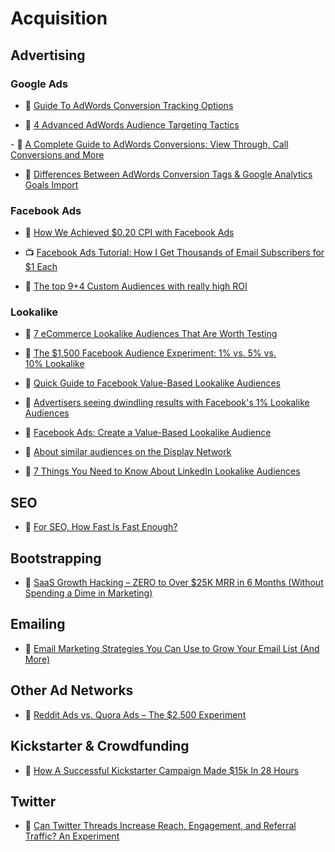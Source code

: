 # Acquisition

## Advertising

### Google Ads

- 📖 [Guide To AdWords Conversion Tracking Options](https://www.bounteous.com/insights/2016/08/15/guide-adwords-conversion-tracking-options/)

- 📖 [4 Advanced AdWords Audience Targeting Tactics](https://www.searchenginejournal.com/advanced-adwords-audience-targeting-tactics/232711/)

- 📖 [A Complete Guide to AdWords Conversions: View Through, Call Conversions and More](https://blog.funnel.io/guide-to-adwords-conversions)

- 📖 [Differences Between AdWords Conversion Tags & Google Analytics Goals Import](https://www.bounteous.com/insights/2016/02/03/differences-between-adwords-conversion-tags-google-analytics-goals-import/)

### Facebook Ads

- 📝 [How We Achieved \$0.20 CPI with Facebook Ads](https://medium.com/@thomasjacquesson/how-we-achieved-0-20-cpi-with-facebook-ads-369619d1f7e5)

- 📺 [Facebook Ads Tutorial: How I Get Thousands of Email Subscribers for \$1 Each](https://www.youtube.com/watch?v=VQw5Cbvf884)

- 📖 [The top 9+4 Custom Audiences with really high ROI](https://newsfeed.org/top-9-4-custom-audiences-with-really-high-roi/)

### Lookalike

- 📖 [7 eCommerce Lookalike Audiences That Are Worth Testing](https://blog.ladder.io/ecommerce-lookalike-audiences/)

- 📖 [The \$1,500 Facebook Audience Experiment: 1% vs. 5% vs. 10% Lookalike](https://adespresso.com/blog/adespresso-experiment-facebook-lookalike-audience/)

- 📖 [Quick Guide to Facebook Value-Based Lookalike Audiences](https://blog.adstage.io/2017/06/29/facebook-value-based-lookalike-audiences)

- 📖 [Advertisers seeing dwindling results with Facebook's 1% Lookalike Audiences](https://marketingland.com/advertisers-seeing-dwindling-results-with-facebooks-1-lookalike-audiences-261045)

- 📖 [Facebook Ads: Create a Value-Based Lookalike Audience](https://www.jonloomer.com/2017/06/01/facebook-ads-value-based-lookalike-audience/)

- 📖 [About similar audiences on the Display Network](https://support.google.com/google-ads/answer/2676774?hl=en)

- 📖 [7 Things You Need to Know About LinkedIn Lookalike Audiences](https://business.linkedin.com/marketing-solutions/blog/linkedin-b2b-marketing/2019/7-things-you-need-to-know-about-linkedin-lookalike-audiences)

## SEO

- 📖 [For SEO, How Fast Is Fast Enough?](https://www.practicalecommerce.com/for-seo-how-fast-is-fast-enough)

## Bootstrapping

- 📖 [SaaS Growth Hacking – ZERO to Over \$25K MRR in 6 Months (Without Spending a Dime in Marketing)](https://rankz.io/blog/growth-hacking/)

## Emailing

- 📝 [Email Marketing Strategies You Can Use to Grow Your Email List (And More)](https://www.youtube.com/watch?v=XlNVHBVng2I)

## Other Ad Networks

- 📖 [Reddit Ads vs. Quora Ads – The \$2.500 Experiment](https://blog.bannersnack.com/reddit-ads-quora-ads/)

## Kickstarter & Crowdfunding

- 📖 [How A Successful Kickstarter Campaign Made \$15k In 28 Hours](https://sumo.com/stories/kickstarter-email-list)

## Twitter

- 📖 [Can Twitter Threads Increase Reach, Engagement, and Referral Traffic? An Experiment](https://buffer.com/resources/twitter-thread-experiment)
